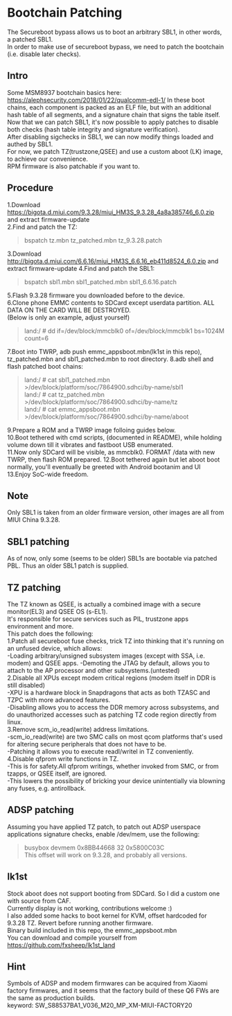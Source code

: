 # Bootchain Patching  
The Secureboot bypass allows us to boot an arbitrary SBL1, in other words, a patched SBL1.  
In order to make use of secureboot bypass, we need to patch the bootchain (i.e. disable later checks).  

## Intro  
Some MSM8937 bootchain basics here: https://alephsecurity.com/2018/01/22/qualcomm-edl-1/
In these boot chains, each component is packed as an ELF file, but with an additional hash table of all segments, and a signature chain that signs the table itself.  
Now that we can patch SBL1, it's now possible to apply patches to disable both checks (hash table integrity and signature verification).  
After disabling sigchecks in SBL1, we can now modify things loaded and authed by SBL1.  
For now, we patch TZ(trustzone,QSEE) and use a custom aboot (LK) image, to achieve our convenience.  
RPM firmware is also patchable if you want to.  

## Procedure  
1.Download https://bigota.d.miui.com/9.3.28/miui_HM3S_9.3.28_4a8a385746_6.0.zip and extract firmware-update  
2.Find and patch the TZ:
> bspatch tz.mbn tz_patched.mbn tz_9.3.28.patch  

3.Download http://bigota.d.miui.com/6.6.16/miui_HM3S_6.6.16_eb411d8524_6.0.zip and extract firmware-update
4.Find and patch the SBL1:
> bspatch sbl1.mbn sbl1_patched.mbn sbl1_6.6.16.patch  

5.Flash 9.3.28 firmware you downloaded before to the device.  
6.Clone phone EMMC contents to SDCard except userdata partition. ALL DATA ON THE CARD WILL BE DESTROYED.  
(Below is only an example, adjust yourself)
> land:/ # dd if=/dev/block/mmcblk0 of=/dev/block/mmcblk1 bs=1024M count=6

7.Boot into TWRP, adb push emmc_appsboot.mbn(lk1st in this repo), tz_patched.mbn and sbl1_patched.mbn to root directory.
8.adb shell and flash patched boot chains:  
> land:/ # cat sbl1_patched.mbn >/dev/block/platform/soc/7864900.sdhci/by-name/sbl1  
> land:/ # cat tz_patched.mbn >/dev/block/platform/soc/7864900.sdhci/by-name/tz  
> land:/ # cat emmc_appsboot.mbn >/dev/block/platform/soc/7864900.sdhci/by-name/aboot  

9.Prepare a ROM and a TWRP image folloing guides below.  
10.Boot tethered with cmd scripts, (documented in README), while holding volume down till it vibrates and fastboot USB enumerated.  
11.Now only SDCard will be visible, as mmcblk0. FORMAT /data with new TWRP, then flash ROM prepared.
12.Boot tethered again but let aboot boot normally, you'll eventually be greeted with Android bootanim and UI
13.Enjoy SoC-wide freedom.  

## Note  
Only SBL1 is taken from an older firmware version, other images are all from MIUI China 9.3.28.  

## SBL1 patching  

As of now, only some (seems to be older) SBL1s are bootable via patched PBL. Thus an older SBL1 patch is supplied.


## TZ patching  
The TZ known as QSEE, is actually a combined image with a secure monitor(EL3) and QSEE OS (s-EL1).  
It's responsible for secure services such as PIL, trustzone apps environment and more.  
This patch does the following:  
1.Patch all secureboot fuse checks, trick TZ into thinking that it's running on an unfused device, which allows:  
-Loading arbitrary/unsigned subsystem images (except with SSA, i.e. modem) and QSEE apps.
-Demoting the JTAG by default, allows you to attach to the AP processor and other subsystems.(untested)  
2.Disable all XPUs except modem critical regions (modem itself in DDR is still disabled)  
-XPU is a hardware block in Snapdragons that acts as both TZASC and TZPC with more advanced features.  
-Disabling allows you to access the DDR memory across subsystems, and do unauthorized accesses such as patching TZ code region directly from linux.  
3.Remove scm_io_read(write) address limitations.  
-scm_io_read(write) are two SMC calls on most qcom platforms that's used for altering secure peripherals that does not have to be.  
-Patching it allows you to execute readl/writel in TZ conveniently.  
4.Disable qfprom write functions in TZ.  
-This is for safety.All qfprom writings, whether invoked from SMC, or from tzapps, or QSEE itself, are ignored.  
-This lowers the possibility of bricking your device unintentially via blowning any fuses, e.g. antirollback.  

## ADSP patching
Assuming you have applied TZ patch, to patch out ADSP userspace applications signature checks, enable /dev/mem, use the following:  
> busybox devmem 0x8BB44668 32 0x5800C03C  
This offset will work on 9.3.28, and probably all versions. 

## lk1st
Stock aboot does not support booting from SDCard. So I did a custom one with source from CAF.  
Currently display is not working, contributions welcome :)  
I also added some hacks to boot kernel for KVM, offset hardcoded for 9.3.28 TZ. Revert before running another firmware.  
Binary build included in this repo, the emmc_appsboot.mbn  
You can download and compile yourself from https://github.com/fxsheep/lk1st_land  


## Hint
Symbols of ADSP and modem firmwares can be acquired from Xiaomi factory firmwares, and it seems that the factory build of these Q6 FWs are the same as production builds.  
keyword: SW_S88537BA1_V036_M20_MP_XM-MIUI-FACTORY20

